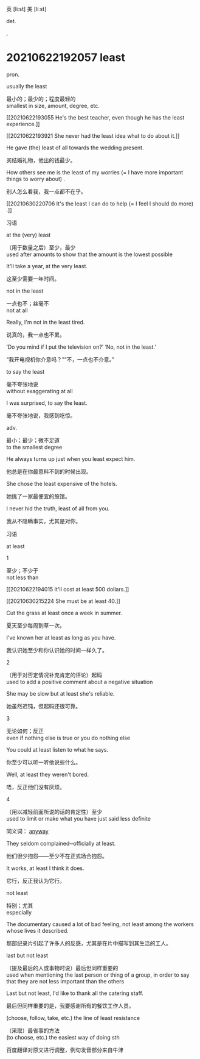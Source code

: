 英 [liːst]   美 [liːst] 


det.

 ,
# 20210622192057 least


 

pron.

usually the least

最小的；最少的；程度最轻的  
smallest in size, amount, degree, etc.

[[20210622193055 He's the best teacher, even though he has the least experience.]]



[[20210622193921 She never had the least idea what to do about it.]]



He gave (the) least of all towards the wedding present.

买结婚礼物，他出的钱最少。

How others see me is the least of my worries (= I have more important things to worry about) .

别人怎么看我，我一点都不在乎。

[[20210630220706 It's the least I can do to help (= I feel I should do more) .]]


习语

at the (very) least

（用于数量之后）至少，最少  
used after amounts to show that the amount is the lowest possible

It'll take a year, at the very least.

这至少需要一年时间。

not in the least

一点也不；丝毫不  
not at all

Really, I'm not in the least tired.

说真的，我一点也不累。

‘Do you mind if I put the television on?’ ‘No, not in the least.’

“我开电视机你介意吗？”“不，一点也不介意。”

to say the least

毫不夸张地说  
without exaggerating at all

I was surprised, to say the least.

毫不夸张地说，我感到吃惊。

adv.

最小；最少；微不足道  
to the smallest degree

He always turns up just when you least expect him.

他总是在你最意料不到的时候出现。

She chose the least expensive of the hotels.

她挑了一家最便宜的旅馆。

I never hid the truth, least of all from you.

我从不隐瞒事实，尤其是对你。

习语

at least

1

至少；不少于  
not less than

[[20210622194015 It'll cost at least 500 dollars.]]



[[20210630215224 She must be at least 40.]]



Cut the grass at least once a week in summer.

夏天至少每周割草一次。

I've known her at least as long as you have.

我认识她至少和你认识她的时间一样久了。

2

（用于对否定情况补充肯定的评论）起码  
used to add a positive comment about a negative situation

She may be slow but at least she's reliable.

她虽然迟钝，但起码还很可靠。

3

无论如何；反正  
even if nothing else is true or you do nothing else

You could at least listen to what he says.

你至少可以听一听他说些什么。

Well, at least they weren't bored.

唔，反正他们没有厌烦。

4

（用以减轻前面所说的话的肯定性）至少  
used to limit or make what you have just said less definite

同义词： [anyway](https://fanyi.baidu.com/#en/zh/anyway)

They seldom complained─officially at least.

他们很少抱怨——至少不在正式场合抱怨。

It works, at least I think it does.

它行，反正我认为它行。

not least

特别；尤其  
especially

The documentary caused a lot of bad feeling, not least among the workers whose lives it described.

那部纪录片引起了许多人的反感，尤其是在片中描写到其生活的工人。

last but not least

（提及最后的人或事物时说）最后但同样重要的  
used when mentioning the last person or thing of a group, in order to say that they are not less important than the others

Last but not least, I'd like to thank all the catering staff.

最后但同样重要的是，我要感谢所有的餐饮工作人员。

(choose, follow, take, etc.) the line of least resistance

（采取）最省事的方法  
(to choose, etc.) the easiest way of doing sth

百度翻译对原文进行调整，例句发音部分来自牛津

[](javascript:)